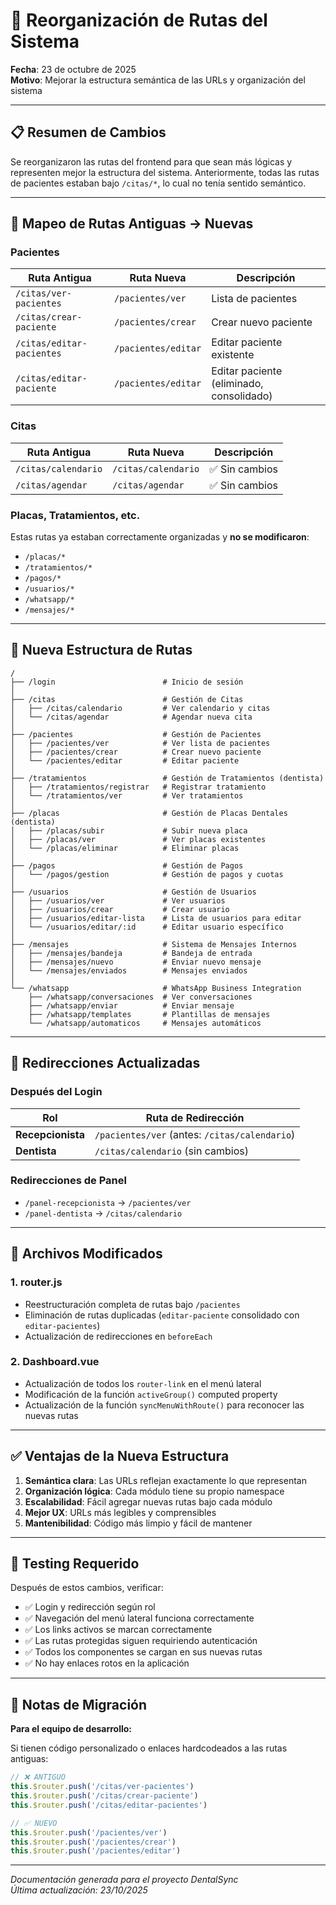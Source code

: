# 🔄 Reorganización de Rutas del Sistema

**Fecha**: 23 de octubre de 2025  
**Motivo**: Mejorar la estructura semántica de las URLs y organización del sistema

---

## 📋 Resumen de Cambios

Se reorganizaron las rutas del frontend para que sean más lógicas y representen mejor la estructura del sistema. Anteriormente, todas las rutas de pacientes estaban bajo `/citas/*`, lo cual no tenía sentido semántico.

---

## 🔀 Mapeo de Rutas Antiguas → Nuevas

### **Pacientes**

| Ruta Antigua | Ruta Nueva | Descripción |
|--------------|------------|-------------|
| `/citas/ver-pacientes` | `/pacientes/ver` | Lista de pacientes |
| `/citas/crear-paciente` | `/pacientes/crear` | Crear nuevo paciente |
| `/citas/editar-pacientes` | `/pacientes/editar` | Editar paciente existente |
| `/citas/editar-paciente` | `/pacientes/editar` | Editar paciente (eliminado, consolidado) |

### **Citas**

| Ruta Antigua | Ruta Nueva | Descripción |
|--------------|------------|-------------|
| `/citas/calendario` | `/citas/calendario` | ✅ Sin cambios |
| `/citas/agendar` | `/citas/agendar` | ✅ Sin cambios |

### **Placas, Tratamientos, etc.**

Estas rutas ya estaban correctamente organizadas y **no se modificaron**:
- `/placas/*` 
- `/tratamientos/*`
- `/pagos/*`
- `/usuarios/*`
- `/whatsapp/*`
- `/mensajes/*`

---

## 📂 Nueva Estructura de Rutas

```
/
├── /login                        # Inicio de sesión
│
├── /citas                        # Gestión de Citas
│   ├── /citas/calendario         # Ver calendario y citas
│   └── /citas/agendar            # Agendar nueva cita
│
├── /pacientes                    # Gestión de Pacientes
│   ├── /pacientes/ver            # Ver lista de pacientes
│   ├── /pacientes/crear          # Crear nuevo paciente
│   └── /pacientes/editar         # Editar paciente
│
├── /tratamientos                 # Gestión de Tratamientos (dentista)
│   ├── /tratamientos/registrar   # Registrar tratamiento
│   └── /tratamientos/ver         # Ver tratamientos
│
├── /placas                       # Gestión de Placas Dentales (dentista)
│   ├── /placas/subir             # Subir nueva placa
│   ├── /placas/ver               # Ver placas existentes
│   └── /placas/eliminar          # Eliminar placas
│
├── /pagos                        # Gestión de Pagos
│   └── /pagos/gestion            # Gestión de pagos y cuotas
│
├── /usuarios                     # Gestión de Usuarios
│   ├── /usuarios/ver             # Ver usuarios
│   ├── /usuarios/crear           # Crear usuario
│   ├── /usuarios/editar-lista    # Lista de usuarios para editar
│   └── /usuarios/editar/:id      # Editar usuario específico
│
├── /mensajes                     # Sistema de Mensajes Internos
│   ├── /mensajes/bandeja         # Bandeja de entrada
│   ├── /mensajes/nuevo           # Enviar nuevo mensaje
│   └── /mensajes/enviados        # Mensajes enviados
│
└── /whatsapp                     # WhatsApp Business Integration
    ├── /whatsapp/conversaciones  # Ver conversaciones
    ├── /whatsapp/enviar          # Enviar mensaje
    ├── /whatsapp/templates       # Plantillas de mensajes
    └── /whatsapp/automaticos     # Mensajes automáticos
```

---

## 🎯 Redirecciones Actualizadas

### Después del Login

| Rol | Ruta de Redirección |
|-----|---------------------|
| **Recepcionista** | `/pacientes/ver` (antes: `/citas/calendario`) |
| **Dentista** | `/citas/calendario` (sin cambios) |

### Redirecciones de Panel

- `/panel-recepcionista` → `/pacientes/ver`
- `/panel-dentista` → `/citas/calendario`

---

## 🔧 Archivos Modificados

### 1. **router.js**
- Reestructuración completa de rutas bajo `/pacientes`
- Eliminación de rutas duplicadas (`editar-paciente` consolidado con `editar-pacientes`)
- Actualización de redirecciones en `beforeEach`

### 2. **Dashboard.vue**
- Actualización de todos los `router-link` en el menú lateral
- Modificación de la función `activeGroup()` computed property
- Actualización de la función `syncMenuWithRoute()` para reconocer las nuevas rutas

---

## ✅ Ventajas de la Nueva Estructura

1. **Semántica clara**: Las URLs reflejan exactamente lo que representan
2. **Organización lógica**: Cada módulo tiene su propio namespace
3. **Escalabilidad**: Fácil agregar nuevas rutas bajo cada módulo
4. **Mejor UX**: URLs más legibles y comprensibles
5. **Mantenibilidad**: Código más limpio y fácil de mantener

---

## 🧪 Testing Requerido

Después de estos cambios, verificar:

- ✅ Login y redirección según rol
- ✅ Navegación del menú lateral funciona correctamente
- ✅ Los links activos se marcan correctamente
- ✅ Las rutas protegidas siguen requiriendo autenticación
- ✅ Todos los componentes se cargan en sus nuevas rutas
- ✅ No hay enlaces rotos en la aplicación

---

## 📝 Notas de Migración

**Para el equipo de desarrollo:**

Si tienen código personalizado o enlaces hardcodeados a las rutas antiguas:

```javascript
// ❌ ANTIGUO
this.$router.push('/citas/ver-pacientes')
this.$router.push('/citas/crear-paciente')
this.$router.push('/citas/editar-pacientes')

// ✅ NUEVO
this.$router.push('/pacientes/ver')
this.$router.push('/pacientes/crear')
this.$router.push('/pacientes/editar')
```

---

*Documentación generada para el proyecto DentalSync*  
*Última actualización: 23/10/2025*
